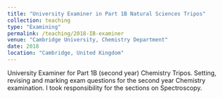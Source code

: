 ```yaml
---
title: "University Examiner in Part 1B Natural Sciences Tripos"
collection: teaching
type: "Examining"
permalink: /teaching/2018-IB-examiner
venue: "Cambridge University, Chemistry Department"
date: 2018
location: "Cambridge, United Kingdom"
---
```


University Examiner for Part 1B (second year) Chemistry Tripos.  Setting, revising and marking exam questions for the second year Chemistry examination.  I took responsibility for the sections on Spectroscopy.